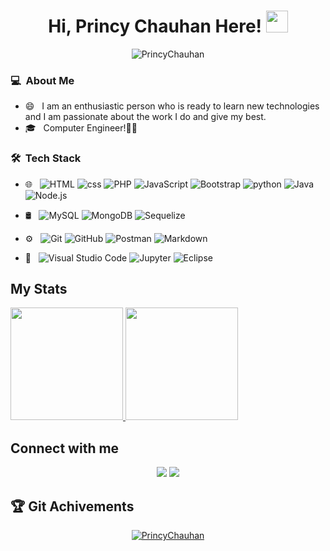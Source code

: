  
 <h1 align="center">Hi, Princy Chauhan Here! <img src="https://media.giphy.com/media/hvRJCLFzcasrR4ia7z/giphy.gif" width="35"></h1>
 <p align="center"> 
	<img src="https://komarev.com/ghpvc/?username=PrincyChauhan&label=Profile%20views&color=0e75b6&style=plastic" alt="PrincyChauhan" /> 
</p>



### 💻 &nbsp;About Me

- 😄 &nbsp; I am an enthusiastic person who is ready to learn new technologies and I am passionate about the work I do and give my best.
- 🎓 &nbsp; Computer Engineer!👩‍💻

### 🛠 &nbsp;Tech Stack

- 🌐 &nbsp;
   ![HTML](https://img.shields.io/badge/-HTML-333333?style=flat&logo=HTML5)
   ![css](https://img.shields.io/badge/-css-333333?style=flat&logo=css3)
  ![PHP](https://img.shields.io/badge/-PHP-333333?style=flat&logo=php)
  ![JavaScript](https://img.shields.io/badge/-JavaScript-333333?style=flat&logo=javascript)
  ![Bootstrap](https://img.shields.io/badge/-Bootstrap-333333?style=flat&logo=bootstrap&logoColor=563D7C)
  ![python](https://img.shields.io/badge/-python-333333?style=flat&logo=python)
  ![Java](https://img.shields.io/badge/-Java-333333?style=flat&logo=java)
  ![Node.js](https://img.shields.io/badge/-Node.js-333333?style=flat&logo=Node.js)
- 🛢 &nbsp;
  ![MySQL](https://img.shields.io/badge/-SQL-333333?style=flat&logo=sqlite)
  ![MongoDB](https://img.shields.io/badge/-MongoDB-333333?style=flat&logo=Mongodb)
  ![Sequelize](https://img.shields.io/badge/-Sequelize-333333?style=flat&logo=Sequelize)
  
  
 
- ⚙️ &nbsp;
  ![Git](https://img.shields.io/badge/-Git-333333?style=flat&logo=git)
  ![GitHub](https://img.shields.io/badge/-GitHub-333333?style=flat&logo=github)
  ![Postman](https://img.shields.io/badge/-Postman-333333?style=flat&logo=postman)
  ![Markdown](https://img.shields.io/badge/-Markdown-333333?style=flat&logo=markdown)

- 🔧 &nbsp;
  ![Visual Studio Code](https://img.shields.io/badge/-Visual%20Studio%20Code-333333?style=flat&logo=visual-studio-code&logoColor=007ACC)
  ![Jupyter](https://img.shields.io/badge/-Jupyter-333333?style=flat&logo=jupyter)
  ![Eclipse](https://img.shields.io/badge/-Eclips-333333?style=flat&logo=Eclipse&logoColor=007ACC)
 

## My Stats

<p>
<a href="https://github.com/PrincyChauhan">
  <img height="180em" src="https://github-readme-stats.vercel.app/api?username=PrincyChauhan&show_icons=true&theme=dark" />
  <img height="180em" src="https://github-readme-stats-eight-theta.vercel.app/api/top-langs/?username=PrincyChauhan&layout=compact&langs_count=8&theme=algolia"/>
</a>
</p>


## Connect with me

<p align="center">
<a href="https://www.linkedin.com/in/princy-chauhan"><img src="https://img.shields.io/badge/-Princy%20Chauhan-0077B5?style=flat-square&logo=Linkedin&logoColor=white"/></a>
<a href="mailto:chauhanprincee7@gmail.com"><img src="https://img.shields.io/badge/-chauhanprincee7@gmail.com-D14836?style=flat-square&logo=Gmail&logoColor=white"/></a>
  
## :trophy: Git Achivements
  <p align="center"> <a href="https://github.com/ryo-ma/github-profile-trophy"><img src="https://github-profile-trophy.vercel.app/?username=PrincyChauhan&layout=compact&theme=algolia" alt="PrincyChauhan" /></a> </p>
